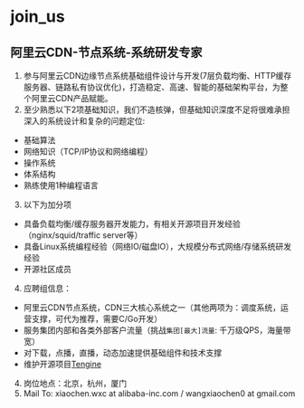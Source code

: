 # join_us

## 阿里云CDN-节点系统-系统研发专家

1. 参与阿里云CDN边缘节点系统基础组件设计与开发(7层负载均衡、HTTP缓存服务器、链路私有协议优化)，打造稳定、高速、智能的基础架构平台，为整个阿里云CDN产品赋能。
2. 至少熟悉以下2项基础知识，我们不造核弹，但基础知识深度不足将很难承担深入的系统设计和复杂的问题定位:
 * 基础算法
 * 网络知识（TCP/IP协议和网络编程）
 * 操作系统
 * 体系结构
 * 熟练使用1种编程语言
3. 以下为加分项
 * 具备负载均衡/缓存服务器开发能力，有相关开源项目开发经验（nginx/squid/traffic server等）
 * 具备Linux系统编程经验（网络IO/磁盘IO），大规模分布式网络/存储系统研发经验
 * 开源社区成员
4. 应聘组信息：
 * 阿里云CDN节点系统，CDN三大核心系统之一（其他两项为：调度系统，运营支撑，可代为推荐，需要C/Go开发）
 * 服务集团内部和各类外部客户流量（挑战`集团[最大]流量`: 千万级QPS，海量带宽）
 * 对下载，点播，直播，动态加速提供基础组件和技术支撑
 * 维护开源项目[Tengine](https://github.com/alibaba/tengine/)
4. 岗位地点：北京，杭州，厦门
5. Mail To: xiaochen.wxc at alibaba-inc.com / wangxiaochen0 at gmail.com
